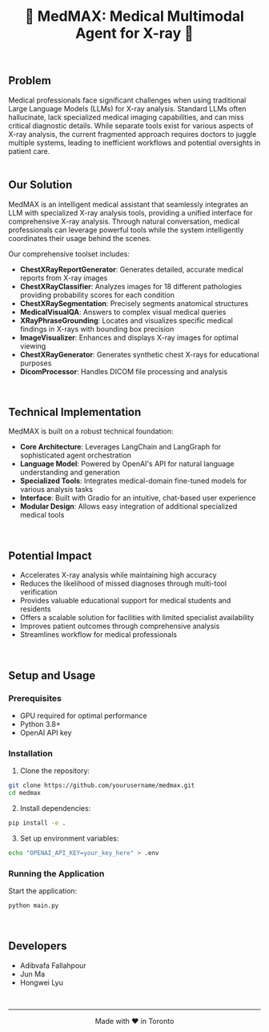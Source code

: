 <h1 align="center">
🤖 MedMAX: Medical Multimodal Agent for X-ray 🏥
</h1>
<br>

## Problem 
Medical professionals face significant challenges when using traditional Large Language Models (LLMs) for X-ray analysis. Standard LLMs often hallucinate, lack specialized medical imaging capabilities, and can miss critical diagnostic details. While separate tools exist for various aspects of X-ray analysis, the current fragmented approach requires doctors to juggle multiple systems, leading to inefficient workflows and potential oversights in patient care.
<br>
<br>

## Our Solution
MedMAX is an intelligent medical assistant that seamlessly integrates an LLM with specialized X-ray analysis tools, providing a unified interface for comprehensive X-ray analysis. Through natural conversation, medical professionals can leverage powerful tools while the system intelligently coordinates their usage behind the scenes.

Our comprehensive toolset includes:
- **ChestXRayReportGenerator**: Generates detailed, accurate medical reports from X-ray images
- **ChestXRayClassifier**: Analyzes images for 18 different pathologies providing probability scores for each condition
- **ChestXRaySegmentation**: Precisely segments anatomical structures
- **MedicalVisualQA**: Answers to complex visual medical queries
- **XRayPhraseGrounding**: Locates and visualizes specific medical findings in X-rays with bounding box precision
- **ImageVisualizer**: Enhances and displays X-ray images for optimal viewing
- **ChestXRayGenerator**: Generates synthetic chest X-rays for educational purposes
- **DicomProcessor**: Handles DICOM file processing and analysis
<br>

## Technical Implementation
MedMAX is built on a robust technical foundation:
- **Core Architecture**: Leverages LangChain and LangGraph for sophisticated agent orchestration
- **Language Model**: Powered by OpenAI's API for natural language understanding and generation
- **Specialized Tools**: Integrates medical-domain fine-tuned models for various analysis tasks
- **Interface**: Built with Gradio for an intuitive, chat-based user experience
- **Modular Design**: Allows easy integration of additional specialized medical tools
<br>

## Potential Impact
- Accelerates X-ray analysis while maintaining high accuracy
- Reduces the likelihood of missed diagnoses through multi-tool verification
- Provides valuable educational support for medical students and residents
- Offers a scalable solution for facilities with limited specialist availability
- Improves patient outcomes through comprehensive analysis
- Streamlines workflow for medical professionals
<br>

## Setup and Usage

### Prerequisites
- GPU required for optimal performance
- Python 3.8+
- OpenAI API key

### Installation
1. Clone the repository:
```bash
git clone https://github.com/yourusername/medmax.git
cd medmax
```

2. Install dependencies:
```bash
pip install -e .
```

3. Set up environment variables:
```bash
echo "OPENAI_API_KEY=your_key_here" > .env
```

### Running the Application
Start the application:
```bash
python main.py
```
<br>

## Developers
- Adibvafa Fallahpour
- Jun Ma
- Hongwei Lyu
<br>

---
<p align="center">
Made with ❤️ in Toronto
</p>
